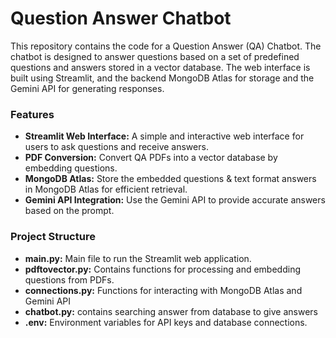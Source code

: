 # Question Answer Chatbot
This repository contains the code for a Question Answer (QA) Chatbot. The chatbot is designed to answer questions based on a set of predefined questions and answers stored in a vector database. The web interface is built using Streamlit, and the backend MongoDB Atlas for storage and the Gemini API for generating responses.

### Features
* **Streamlit Web Interface:** A simple and interactive web interface for users to ask questions and receive answers.
* **PDF Conversion:** Convert QA PDFs into a vector database by embedding questions.
* **MongoDB Atlas:** Store the embedded questions & text format answers in MongoDB Atlas for efficient retrieval.
* **Gemini API Integration:** Use the Gemini API to provide accurate answers based on the prompt.

### Project Structure
* **main.py:** Main file to run the Streamlit web application.
* **pdftovector.py:** Contains functions for processing and embedding questions from PDFs.
* **connections.py:** Functions for interacting with MongoDB Atlas and Gemini API
* **chatbot.py:** contains searching answer from database to give answers
* **.env:** Environment variables for API keys and database connections.
